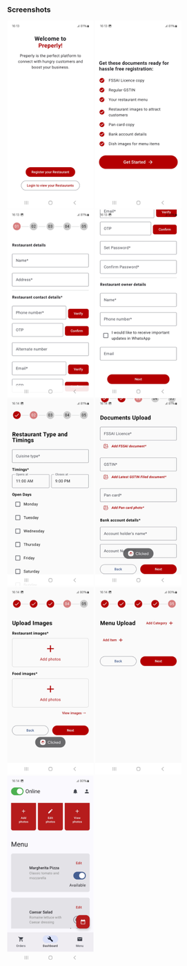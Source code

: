 ### Screenshots

<img src="Preperly_Images/image1.jpg" alt="Alt text" width="200"> 
<img src="Preperly_Images/image2.jpg" alt="Alt text" width="200"> 
<img src="Preperly_Images/image3.jpg" alt="Alt text" width="200">
<img src="Preperly_Images/image4.jpg" alt="Alt text" width="200">
<img src="Preperly_Images/image5.jpg" alt="Alt text" width="200">
<img src="Preperly_Images/image6.jpg" alt="Alt text" width="200">
<img src="Preperly_Images/image7.jpg" alt="Alt text" width="200">
<img src="Preperly_Images/image8.jpg" alt="Alt text" width="200">
<img src="Preperly_Images/image9.jpg" alt="Alt text" width="200"> 